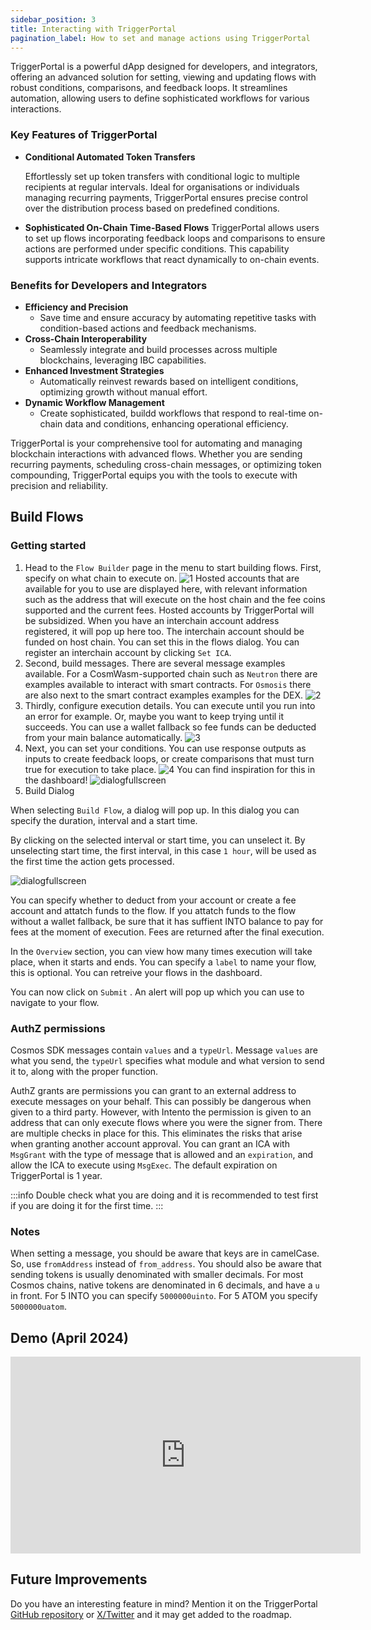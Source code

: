 ```yaml
---
sidebar_position: 3
title: Interacting with TriggerPortal
pagination_label: How to set and manage actions using TriggerPortal
---
```


TriggerPortal is a powerful dApp designed for developers, and integrators, offering an advanced solution for setting, viewing and updating flows with robust conditions, comparisons, and feedback loops. It streamlines automation, allowing users to define sophisticated workflows for various interactions.

### Key Features of TriggerPortal

- **Conditional Automated Token Transfers**

  Effortlessly set up token transfers with conditional logic to multiple recipients at regular intervals. Ideal for organisations or individuals managing recurring payments, TriggerPortal ensures precise control over the distribution process based on predefined conditions.

- **Sophisticated On-Chain Time-Based Flows**
  TriggerPortal allows users to set up flows incorporating feedback loops and comparisons to ensure actions are performed under specific conditions. This capability supports intricate workflows that react dynamically to on-chain events.

### Benefits for Developers and Integrators

- **Efficiency and Precision**
  - Save time and ensure accuracy by automating repetitive tasks with condition-based actions and feedback mechanisms.
- **Cross-Chain Interoperability**
  - Seamlessly integrate and build processes across multiple blockchains, leveraging IBC capabilities.
- **Enhanced Investment Strategies**
  - Automatically reinvest rewards based on intelligent conditions, optimizing growth without manual effort.
- **Dynamic Workflow Management**
  - Create sophisticated, buildd workflows that respond to real-time on-chain data and conditions, enhancing operational efficiency.

TriggerPortal is your comprehensive tool for automating and managing blockchain interactions with advanced flows. Whether you are sending recurring payments, scheduling cross-chain messages, or optimizing token compounding, TriggerPortal equips you with the tools to execute with precision and reliability.

## Build Flows

### Getting started

1. Head to the `Flow Builder` page in the menu to start building flows.
   First, specify on what chain to execute on.
   ![1](@site/docs/images/triggerportal/build/1.png)
   Hosted accounts that are available for you to use are displayed here, with relevant information such as the address that will execute on the host chain and the fee coins supported and the current fees. Hosted accounts by TriggerPortal will be subsidized.
   When you have an interchain account address registered, it will pop up here too. The interchain account should be funded on host chain. You can set this in the flows dialog.
   You can register an interchain account by clicking `Set ICA`.
2. Second, build messages.
   There are several message examples available. For a CosmWasm-supported chain such as `Neutron` there are examples available to interact with smart contracts. For `Osmosis` there are also next to the smart contract examples examples for the DEX.
   ![2](@site/docs/images/triggerportal/build/2.png)
3. Thirdly, configure execution details. You can execute until you run into an error for example. Or, maybe you want to keep trying until it succeeds. You can use a wallet fallback so fee funds can be deducted from your main balance automatically.
   ![3](@site/docs/images/triggerportal/build/3.png)
4. Next, you can set your conditions. You can use response outputs as inputs to create feedback loops, or create comparisons that must turn true for execution to take place.
   ![4](@site/docs/images/triggerportal/build/4.png)
   You can find inspiration for this in the dashboard!
   ![dialogfullscreen](@site/docs/images/triggerportal/build/Copy.png)
5. Build Dialog

When selecting `Build Flow`, a dialog will pop up. In this dialog you can specify the duration, interval and a start time.

By clicking on the selected interval or start time, you can unselect it. By unselecting start time, the first interval, in this case `1 hour`, will be used as the first time the action gets processed.

![dialogfullscreen](@site/docs/images/triggerportal/build/dialogfullscreen.png)

You can specify whether to deduct from your account or create a fee account and attatch funds to the flow. If you attatch funds to the flow without a wallet fallback, be sure that it has suffient INTO balance to pay for fees at the moment of execution. Fees are returned after the final execution.

In the `Overview` section, you can view how many times execution will take place, when it starts and ends. You can specify a `label` to name your flow, this is optional. You can retreive your flows in the dashboard.

You can now click on `Submit` . An alert will pop up which you can use to navigate to your flow.

### AuthZ permissions

Cosmos SDK messages contain `values` and a `typeUrl`. Message `values` are what you send, the `typeUrl` specifies what module and what version to send it to, along with the proper function.

AuthZ grants are permissions you can grant to an external address to execute messages on your behalf. This can possibly be dangerous when given to a third party. However, with Intento the permission is given to an address that can only execute flows where you were the signer from. There are multiple checks in place for this. This eliminates the risks that arise when granting another account approval. You can grant an ICA with `MsgGrant` with the type of message that is allowed and an `expiration`, and allow the ICA to execute using `MsgExec`. The default expiration on TriggerPortal is 1 year.

:::info Double check what you are doing and it is recommended to test first if you are doing it for the first time.
:::

### Notes

When setting a message, you should be aware that keys are in camelCase. So, use `fromAddress` instead of `from_address`. You should also be aware that sending tokens is usually denominated with smaller decimals. For most Cosmos chains, native tokens are denominated in 6 decimals, and have a `u` in front. For 5 INTO you can specify `5000000uinto`. For 5 ATOM you specify `5000000uatom`.

<!-- ## Autocompound Staking Rewards

You can stake INTO tokens to secure the network and earn staking rewards. Staking rewards can be compounded to earn additonal tokens.
Autocompound is a feature that automatically restakes earned rewards back to the validator, compounding earnings over time.

![autocompound](@site/docs/images/triggerportal/build/autocompound.png)

There are several terms used in autocompounding staked tokens.

`Nominal APR` refers to the annual percentage rate that doesn't take into account compounding interest. It's the simple staking reward rate over the course of a year.

`RealTime APR` refers to the annual percentage rate that is calculated and updated in real-time base based on the current block time.

`APY` stands for Annual Percentage Yield and represents the effective annual rate of return of staked INTO tokens that is compounded over the course of a year. In the case of Weekly Compound APY, the rewards are calculated and added to the staking balance every week.

Using the actions dialog you can specify the interval of the autocompound. Your strategy should take into account execution fees which are estimated under `Execution Settings`. -->

## Demo (April 2024)

<iframe width="560" height="315" src="https://www.youtube.com/embed/z5hG0GsD_tg?si=oTdi9EgmlEQCqtsR" title="YouTube video player" frameborder="0" allow="accelerometer; autoplay; clipboard-write; encrypted-media; gyroscope; picture-in-picture; web-share" referrerpolicy="strict-origin-when-cross-origin" allowfullscreen></iframe>

## Future Improvements

Do you have an interesting feature in mind? Mention it on the TriggerPortal [GitHub repository](https://github.com/trstlabs/triggerportal-frontend) or [X/Twitter](https://twitter.com/IntentoZone) and it may get added to the roadmap.
